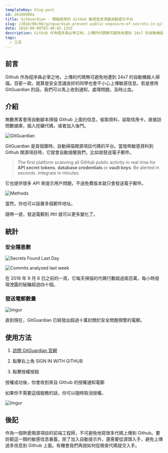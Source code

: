 ```yaml
---
templateKey: blog-post
id: 20180908a
title: GitGuardian - 開箱即用的 GitHub 敏感信息洩露自動提示平台
slug: /2018/09/08/gitguardian-prevent-public-exposure-of-secrets-in-github/
date: 2018-09-08T03:48:03.125Z
description: Github 作為程序員必爭之地，上傳的代碼無可避免地遭到 24x7 的自動機器人掃描。百密一疏，就算是安全意識良好的同學也會不小心上傳敏感信息。若是使用 GitGuardian 的話，我們可以馬上收到通知，處理問題，及時止血。
tags:
  - 工具
---
```


## 前言

Github 作為程序員必爭之地，上傳的代碼無可避免地遭到 24x7 的自動機器人掃描。百密一疏，就算是安全意識良好的同學也會不小心上傳敏感信息。若是使用 GitGuardian 的話，我們可以馬上收到通知，處理問題，及時止血。

## 介紹

無數黑客會用自動腳本掃描 Github 上面的信息，偷取資料，盜取信用卡，直接訪問數據庫，插入挖礦代碼，或者加入後門。

![GitGuardian](https://i.imgur.com/nnB1vCn.jpg)

GitGuardian 是首個實時，自動掃描開源項目代碼的平台。當發佈敏感資料到 Github 開源項目時，它就會自動提醒我們，比如說發送電子郵件。

> The first platform scanning all GitHub public activity in real time for **API secret tokens**, **database credentials** or **vault keys**. Be alerted in seconds. Integrate in minutes.

它也提供很多 API 來提示用戶問題，不過免費版本就只會發送電子郵件。

![Methods](https://i.imgur.com/aU3mF9t.jpg)

當然，你也可以設置多個郵件地址。

隨帶一提，發送電郵到 ifttt 就可以更多變化了。

## 統計

### 安全隱患數

![Secrets Found Last Day](https://i.imgur.com/5JO5XCw.jpg)

![Commits analyzed last week](https://i.imgur.com/O4lzz5A.jpg)

在 2018 年 9 月 8 日之前的一周，它每天掃描的代碼行數超過兩百萬，每小時發現洩露的秘鑰超過四十個。

### 發送電郵數量

![Imgur](https://i.imgur.com/uvkdclb.jpg)

直到現在，GitGuardian 已經發出超過十萬封關於安全問題預警的電郵。

## 使用方法

1. [訪問 GitGuardian 官網](https://www.gitguardian.com/)

1. 點擊右上角 SIGN IN WITH GITHUB

1. 點擊授權按鈕

授權成功後，你會收到來自 Github 的授權通知電郵

如果你不需要這個服務的話，你可以隨時取消授權。

![Imgur](https://i.imgur.com/iiD7flU.jpg)

## 後記

作為一個熱愛開源項目的前端工程師，不可避免地寫很多代碼上傳到 Github。要防範這一類的敏感信息暴露，除了加入自動提示外，還需要從源頭入手，避免上傳過多信息到 Github 上面。有機會我們再說如何從檢查代碼提交入手。
